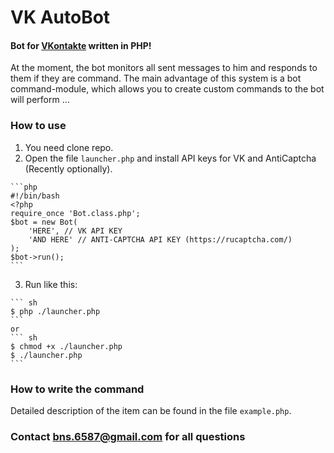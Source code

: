 # VK AutoBot
#### Bot for [VKontakte](https://vk.com/) written in PHP!
At the moment, the bot monitors all sent messages to him and responds to them if they are command.
The main advantage of this system is a bot command-module, which allows you to create custom commands to the bot will perform ...

### How to use
  1. You need clone repo.
  2. Open the file ```launcher.php``` and install API keys for VK and AntiCaptcha (Recently optionally).

    ```php
    #!/bin/bash
    <?php
    require_once 'Bot.class.php';
    $bot = new Bot(
        'HERE', // VK API KEY
        'AND HERE' // ANTI-CAPTCHA API KEY (https://rucaptcha.com/)
    );
    $bot->run();
    ```  

  3. Run like this:

    ``` sh
    $ php ./launcher.php
    ```
    or
    ``` sh
    $ chmod +x ./launcher.php
    $ ./launcher.php
    ```
    
### How to write the command
Detailed description of the item can be found in the file ```example.php```.

### Contact bns.6587@gmail.com for all questions